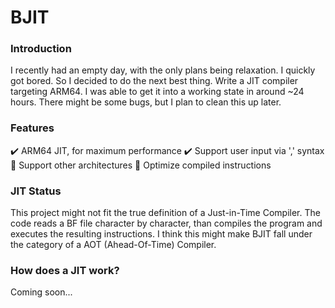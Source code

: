 # BJIT

### Introduction

I recently had an empty day, with the only plans being relaxation. I quickly got bored. So I decided to do the next best thing.
Write a JIT compiler targeting ARM64.
I was able to get it into a working state in around ~24 hours. There might be some bugs, but I plan to clean this up later.

### Features

✔️ ARM64 JIT, for maximum performance
✔️ Support user input via ',' syntax
🚧 Support other architectures
🚧 Optimize compiled instructions

### JIT Status
This project might not fit the true definition of a Just-in-Time Compiler.
The code reads a BF file character by character, than compiles the program and executes the resulting instructions.
I think this might make BJIT fall under the category of a AOT (Ahead-Of-Time) Compiler.

### How does a JIT work?

Coming soon...
